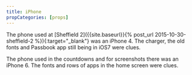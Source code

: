 ```yaml
---
title: iPhone
propCategories: [props]
---
```

The phone used at [Sheffield 2]({{site.baseurl}}{% post_url 2015-10-30-sheffield-2 %}){:target="_blank"} was an iPhone 4. The charger, the old fonts and Passbook app still being in iOS7 were clues.

The phone used in the countdowns and for screenshots there was an iPhone 6. The fonts and rows of apps in the home screen were clues.
